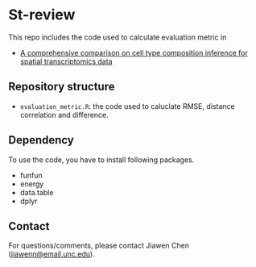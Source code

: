 # St-review
This repo includes the code used to calculate evaluation metric in 

* [A comprehensive comparison on cell type composition inference for spatial transcriptomics data](https://www.biorxiv.org/content/10.1101/2022.02.20.481171v1)

## Repository structure
* ``evaluation_metric.R``: the code used to caluclate RMSE, distance correlation and difference.

## Dependency 
To use the code, you have to install following packages.
* funfun
* energy
* data.table
* dplyr


## Contact
For questions/comments, please contact Jiawen Chen (jiawenn@email.unc.edu).
